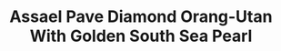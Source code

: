 ---
title: Assael Pave Diamond Orang-Utan With Golden South Sea Pearl
description: |
  A beautifully rendered mother Orangutan and her baby swing playfully from a Golden South Sea Pearl in this whimsical pendant necklace.
specs: |
  11.1mm x 14.6mm Golden South Sea Cultured Pearl Drop with 0.03 carats of Brown Diamonds, set in 18K Yellow Gold.
images:
  - /uploads/assael-pave-diamond-orang-utan-with-golden-south-sea-pearl.png
_category:
order: 7
tags:
  - necklaces
---